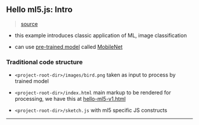 
## Hello ml5.js: Intro

> [source](https://learn.ml5js.org/docs/#/tutorials/hello-ml5)

* this example introduces classic application of ML, image classification

* can use [pre-trained model](https://youtu.be/yNkAuWz5lnY?t=33) called [MobileNet](https://github.com/tensorflow/tfjs-models/tree/master/mobilenet)


### Traditional code structure

* `<project-root-dir>/images/bird.png` taken as input to process by trained model

* `<project-root-dir>/index.html` main markup to be rendered for processing, we have this at [hello-ml5-v1.html](hello-ml5-v1.html)

* `<project-root-dir>/sketch.js` with ml5 specific JS constructs



---
